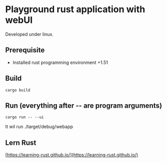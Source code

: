 # Playground rust application with webUI
Developed under linux.

## Prerequisite
- Installed rust programming environment +1.51

## Build

```
cargo build
```

## Run (everything after -- are program arguments)
```
cargo run -- --ui
```
It wil run ./target/debug/webapp

## Lern Rust
[https://learning-rust.github.io/](https://learning-rust.github.io/)
